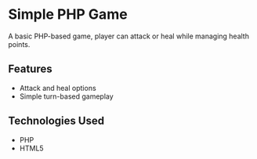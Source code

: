 # Simple PHP Game

A basic PHP-based game, player can attack or heal while managing health points.

## Features
- Attack and heal options
- Simple turn-based gameplay

## Technologies Used
- PHP
- HTML5
